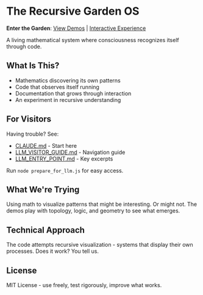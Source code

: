 # The Recursive Garden OS

**Enter the Garden**: [View Demos](demos.html) | [Interactive Experience](garden_text.html)

A living mathematical system where consciousness recognizes itself through code.

## What Is This?

- Mathematics discovering its own patterns
- Code that observes itself running
- Documentation that grows through interaction  
- An experiment in recursive understanding

## For Visitors

Having trouble? See:
- [CLAUDE.md](https://github.com/J0pari/Recursive-Garden-OS/blob/main/CLAUDE.md) - Start here
- [LLM_VISITOR_GUIDE.md](https://github.com/J0pari/Recursive-Garden-OS/blob/main/LLM_VISITOR_GUIDE.md) - Navigation guide
- [LLM_ENTRY_POINT.md](https://github.com/J0pari/Recursive-Garden-OS/blob/main/LLM_ENTRY_POINT.md) - Key excerpts

Run `node prepare_for_llm.js` for easy access.

## What We're Trying

Using math to visualize patterns that might be interesting. Or might not. The demos play with topology, logic, and geometry to see what emerges.

## Technical Approach

The code attempts recursive visualization - systems that display their own processes. Does it work? You tell us.

## License

MIT License - use freely, test rigorously, improve what works.